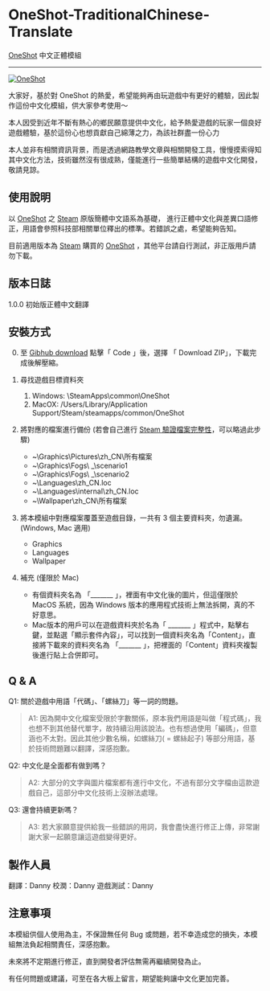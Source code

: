# OneShot-TraditionalChinese-Translate

[OneShot](https://store.steampowered.com/app/420530/OneShot/) 中文正體模組

--------


[![OneShot](https://vignette.wikia.nocookie.net/oneshotzn/images/5/5c/OneShot.png/revision/latest?cb=20190213073623&path-prefix=zh)](https://www.google.com/url?sa=i&url=https%3A%2F%2Foneshot.fandom.com%2Fzh%2Fwiki%2FOneShot&psig=AOvVaw2ZFNmwbKHZML1snZEmNvEI&ust=1594812319386000&source=images&cd=vfe&ved=0CAIQjRxqFwoTCIC91YDRzOoCFQAAAAAdAAAAABAc)

大家好，基於對 OneShot 的熱愛，希望能夠再由玩遊戲中有更好的體驗，因此製作這份中文化模組，供大家參考使用～

本人因受到近年不斷有熱心的鄉民願意提供中文化，給予熱愛遊戲的玩家一個良好遊戲體驗，基於這份心也想貢獻自己綿薄之力，為該社群盡一份心力

本人並非有相關資訊背景，而是透過網路教學文章與相關開發工具，慢慢摸索得知其中文化方法，技術雖然沒有很成熟，僅能進行一些簡單結構的遊戲中文化開發，敬請見諒。

## 使用說明

以 [OneShot](https://store.steampowered.com/app/420530/OneShot/) 之 [Steam](https://store.steampowered.com/) 原版簡體中文語系為基礎， 進行正體中文化與差異口語修正，用語會參照科技部相關單位釋出的標準。若錯誤之處，希望能夠告知。

目前適用版本為 [Steam](https://store.steampowered.com/) 購買的 [OneShot](https://store.steampowered.com/app/420530/OneShot/) ，其他平台請自行測試，非正版用戶請勿下載。

## 版本日誌

1.0.0 初始版正體中文翻譯

## 安裝方式

0. 至 [Gibhub download](https://github.com/danny657031/OneShot-TraditionalChinese-Translate) 點擊「 Code 」後，選擇 「 Download ZIP」，下載完成後解壓縮。

1. 尋找遊戲目標資料夾

   1. Windows: \SteamApps\common\OneShot
   2. MacOX: /Users/Library/Application Support/Steam/steamapps/common/OneShot

2. 將對應的檔案進行備份 (若會自己進行 [Steam 驗證檔案完整性](https://support.steampowered.com/kb_article.php?p_faqid=282&l=traditional%20chinese)，可以略過此步驟)

    - ~\Graphics\Pictures\zh_CN\所有檔案
    - ~\Graphics\Fogs\ _\scenario1
    - ~\Graphics\Fogs\ _\scenario2
    - ~\Languages\zh_CN.loc
    - ~\Languages\internal\zh_CN.loc
    - ~\Wallpaper\zh_CN\所有檔案

3. 將本模組中對應檔案覆蓋至遊戲目錄，一共有 3 個主要資料夾，勿遺漏。(Windows, Mac 適用)

    - Graphics
    - Languages
    - Wallpaper

4. 補充 (僅限於 Mac)

    - 有個資料夾名為 「_______ 」，裡面有中文化後的圖片，但這僅限於 MacOS 系統，因為 Windows 版本的應用程式技術上無法拆開，真的不好意思。
    - Mac版本的用戶可以在遊戲資料夾於名為「 _______ 」程式中，點擊右鍵，並點選「顯示套件內容」，可以找到一個資料夾名為「Content」，直接將下載來的資料夾名為 「_______ 」，把裡面的「Content」資料夾複製後進行貼上合併即可。

## Q & A

Q1: 關於遊戲中用語「代碼」、「螺絲刀」等一詞的問題。
> A1: 因為開中文化檔案受限於字數關係，原本我們用語是叫做「程式碼」，我也想不到其他替代單字，故持續沿用該說法。也有想過使用「編碼」，但意涵也不太對。因此其他少數名稱，如螺絲刀( = 螺絲起子) 等部分用語，基於技術問題難以翻譯，深感抱歉。

Q2: 中文化是全面都有做到嗎？
> A2: 大部分的文字與圖片檔案都有進行中文化，不過有部分文字檔由這款遊戲自己，這部分中文化技術上沒辦法處理。

Q3: 還會持續更新嗎？
> A3: 若大家願意提供給我一些錯誤的用詞，我會盡快進行修正上傳，非常謝謝大家一起願意讓這遊戲變得更好。

## 製作人員

翻譯：Danny
校潤：Danny
遊戲測試：Danny

## 注意事項

本模組供個人使用為主，不保證無任何 Bug 或問題，若不幸造成您的損失，本模組無法負起相關責任，深感抱歉。

未來將不定期進行修正，直到開發者評估無需再繼續開發為止。

有任何問題或建議，可至在各大板上留言，期望能夠讓中文化更加完善。
